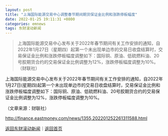```yaml
---
layout: post
title: "上海国际能源交易中心调整春节期间期货保证金比例和涨跌停板幅度"
date: 2022-01-25 19:11:31 +0800
categories: emnews
tags: 东财滚动新闻
---
```

> 上海国际能源交易中心发布关于2022年春节期间有关工作安排的通知，自2022年1月27日（星期四）起第一个未出现单边市的交易日收盘结算时，交易保证金比例和涨跌停板幅度调整如下：国际铜、原油、低硫燃料油、20号胶期货合约的交易保证金比例调整为12%，涨跌停板幅度调整为10%。（财联社）

<p>上海国际能源交易中心发布关于2022年春节期间有关工作安排的通知，自2022年1月27日(星期四)起第一个未出现单边市的交易日收盘结算时，交易保证金比例和涨跌停板幅度调整如下：国际铜、原油、低硫燃料油、20号胶期货合约的交易保证金比例调整为12%，涨跌停板幅度调整为10%。</p><p class="em_media">（文章来源：财联社）</p>

<http://finance.eastmoney.com/news/1355,202201252261311588.html>

[返回东财滚动新闻](//finews.withounder.com/emnews/)｜[返回首页](//finews.withounder.com/)